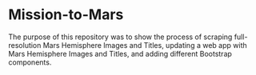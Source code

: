# Mission-to-Mars

The purpose of this repository was to show the process of scraping full-resolution Mars Hemisphere Images and Titles, updating a web app with Mars Hemisphere Images and Titles, and adding different Bootstrap components.  
